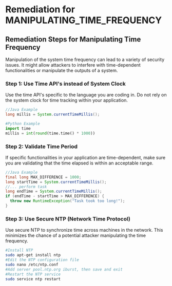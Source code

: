 # Remediation for MANIPULATING_TIME_FREQUENCY

## Remediation Steps for Manipulating Time Frequency
Manipulation of the system time frequency can lead to a variety of security issues. It might allow attackers to interfere with time-dependent functionalities or manipulate the outputs of a system.

### Step 1: Use Time API's instead of System Clock
Use the time API's specific to the language you are coding in. Do not rely on the system clock for time tracking within your application.

```java
//Java Example
long millis = System.currentTimeMillis(); 
```

```python
#Python Example
import time
millis = int(round(time.time() * 1000))
```

### Step 2: Validate Time Period
If specific functionalities in your application are time-dependent, make sure you are validating that the time elapsed is within an acceptable range.

```java
//Java Example
final long MAX_DIFFERENCE = 1000;
long startTime = System.currentTimeMillis();
//... perform task
long endTime = System.currentTimeMillis();
if (endTime - startTime > MAX_DIFFERENCE) {
  throw new RuntimeException("Task took too long!");
}

```

### Step 3: Use Secure NTP (Network Time Protocol) 
Use secure NTP to synchronize time across machines in the network. This minimizes the chance of a potential attacker manipulating the time frequency.

```bash
#Install NTP
sudo apt-get install ntp
#Edit the NTP configuration file
sudo nano /etc/ntp.conf
#Add server pool.ntp.org iburst, then save and exit
#Restart the NTP service
sudo service ntp restart
```